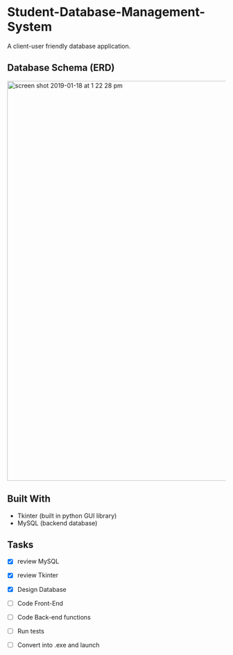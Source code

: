 # Student-Database-Management-System
A client-user friendly database application.

## Database Schema (ERD)
<img width="922" alt="screen shot 2019-01-18 at 1 22 28 pm" src="https://user-images.githubusercontent.com/23427623/51408405-30064280-1b24-11e9-9b6f-75625eb39889.png">


## Built With
- Tkinter (built in python GUI library)
- MySQL (backend database)

## Tasks
- [x] review MySQL
- [x] review Tkinter
- [x] Design Database
- [ ] Code Front-End
- [ ] Code Back-end functions
- [ ] Run tests
- [ ] Convert into .exe and launch
 
